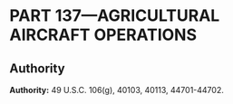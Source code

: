 # PART 137—AGRICULTURAL AIRCRAFT OPERATIONS 


## Authority

**Authority:** 49 U.S.C. 106(g), 40103, 40113, 44701-44702. 


